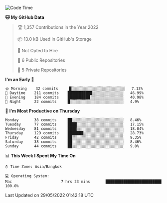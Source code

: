 <!--START_SECTION:waka-->
![Code Time](http://img.shields.io/badge/Code%20Time-0%20secs-blue)

**🐱 My GitHub Data** 

> 🏆 1,357 Contributions in the Year 2022
 > 
> 📦 13.0 kB Used in GitHub's Storage 
 > 
> 🚫 Not Opted to Hire
 > 
> 📜 6 Public Repositories 
 > 
> 🔑 5 Private Repositories  
 > 
**I'm an Early 🐤** 

```text
🌞 Morning    32 commits     █░░░░░░░░░░░░░░░░░░░░░░░░   7.13% 
🌆 Daytime    211 commits    ███████████░░░░░░░░░░░░░░   46.99% 
🌃 Evening    184 commits    ██████████░░░░░░░░░░░░░░░   40.98% 
🌙 Night      22 commits     █░░░░░░░░░░░░░░░░░░░░░░░░   4.9%

```
📅 **I'm Most Productive on Thursday** 

```text
Monday       38 commits     ██░░░░░░░░░░░░░░░░░░░░░░░   8.46% 
Tuesday      77 commits     ████░░░░░░░░░░░░░░░░░░░░░   17.15% 
Wednesday    81 commits     ████░░░░░░░░░░░░░░░░░░░░░   18.04% 
Thursday     129 commits    ███████░░░░░░░░░░░░░░░░░░   28.73% 
Friday       42 commits     ██░░░░░░░░░░░░░░░░░░░░░░░   9.35% 
Saturday     38 commits     ██░░░░░░░░░░░░░░░░░░░░░░░   8.46% 
Sunday       44 commits     ██░░░░░░░░░░░░░░░░░░░░░░░   9.8%

```


📊 **This Week I Spent My Time On** 

```text
⌚︎ Time Zone: Asia/Bangkok

💻 Operating System: 
Mac                      7 hrs 23 mins       █████████████████████████   100.0%

```


 Last Updated on 29/05/2022 01:42:18 UTC
<!--END_SECTION:waka-->